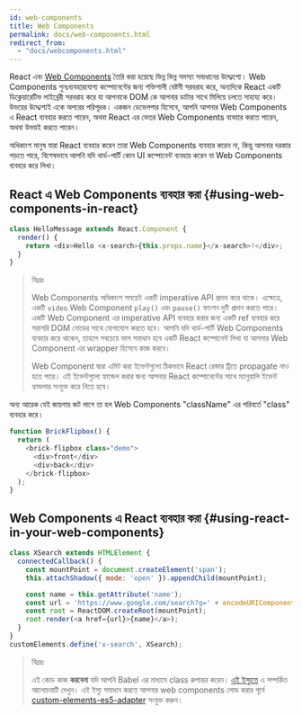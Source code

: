 ```yaml
---
id: web-components
title: Web Components
permalink: docs/web-components.html
redirect_from:
  - "docs/webcomponents.html"
---
```


React এবং [Web Components](https://developer.mozilla.org/en-US/docs/Web/Web_Components) তৈরি করা হয়েছে ভিন্ন ভিন্ন সমস্যা সমাধানের উদ্দ্যেশ্যে। Web Components পুনঃব্যবহারযোগ্য কম্পোনেন্টের জন্য শক্তিশালী বেষ্টনী সরবরাহ করে, অন্যদিকে React একটি ডিক্লেয়ারেটিভ লাইব্রেরী সরবরাহ করে যা আপনাকে DOM কে আপনার ডাটার সাথে মিলিয়ে চলতে সাহায্য করে। উভয়ের উদ্দ্যেশ্যই একে অপরের পরিপূরক। একজন ডেভেলপার হিসেবে, আপনি আপনার Web Components এ React ব্যবহার করতে পারেন, অথবা React এর ভেতর Web Components ব্যবহার করতে পারেন, অথবা উভয়ই করতে পারেন।

অধিকাংশ মানুষ যারা React ব্যবহার করেন তারা Web Components ব্যবহার করেন না, কিন্তু আপনার দরকার পড়তে পারে, বিশেষভাবে আপনি যদি থার্ড-পার্টি কোন UI কম্পোনেন্ট ব্যবহার করেন যা Web Components ব্যবহার করে লিখা।

## React এ Web Components ব্যবহার করা {#using-web-components-in-react}

```javascript
class HelloMessage extends React.Component {
  render() {
    return <div>Hello <x-search>{this.props.name}</x-search>!</div>;
  }
}
```

> বিঃদ্রঃ
>
> Web Components অধিকাংশ সময়েই একটি imperative API প্রদান করে থাকে। এক্ষেত্রে, একটি `video` Web Component `play()` এবং `pause()` ফাংশন দুটি প্রদান করতে পারে। একটি Web Component এর imperative API ব্যবহার করার জন্য একটি ref ব্যবহার করে সরাসরি DOM নোডের সাথে যোগাযোগ করতে হবে। আপনি যদি থার্ড-পার্টি Web Components ব্যবহার করে থাকেন, তাহলে সবচেয়ে ভাল সমাধান হবে একটি React কম্পোনেন্ট লিখা যা আপনার Web Component এর wrapper হিসেবে কাজ করবে।
>
> Web Component দ্বারা এমিট করা ইভেন্টগুলো ঠিকভাবে React রেন্ডার ট্রিতে propagate নাও হতে পারে।
> এই ইভেন্টগুলো হ্যান্ডেল করার জন্য আপনার React কম্পোনেন্টের সাথে ম্যানুয়ালি ইভেন্ট হ্যান্ডলার সংযুক্ত করে নিতে হবে।

অন্য আরেক যেই জায়গায় জট লাগে তা হল Web Components "className" এর পরিবর্তে "class" ব্যবহার করে।

```javascript
function BrickFlipbox() {
  return (
    <brick-flipbox class="demo">
      <div>front</div>
      <div>back</div>
    </brick-flipbox>
  );
}
```

## Web Components এ React ব্যবহার করা {#using-react-in-your-web-components}

```javascript
class XSearch extends HTMLElement {
  connectedCallback() {
    const mountPoint = document.createElement('span');
    this.attachShadow({ mode: 'open' }).appendChild(mountPoint);

    const name = this.getAttribute('name');
    const url = 'https://www.google.com/search?q=' + encodeURIComponent(name);
    const root = ReactDOM.createRoot(mountPoint);
    root.render(<a href={url}>{name}</a>);
  }
}
customElements.define('x-search', XSearch);
```

> বিঃদ্রঃ
>
>এই কোড কাজ **করবেনা** যদি আপনি Babel এর মাধ্যমে class রুপান্তর করেন। [এই ইস্যুতে](https://github.com/w3c/webcomponents/issues/587) এ সম্পর্কিত আলোচনাটি দেখুন।
>এই ইস্যু সমাধান করতে আপনার web components লোড করার পূর্বে [custom-elements-es5-adapter](https://github.com/webcomponents/polyfills/tree/master/packages/webcomponentsjs#custom-elements-es5-adapterjs) সংযুক্ত করুন।

